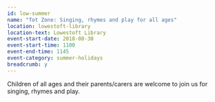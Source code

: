 ```yaml
---
id: low-summer
name: "Tot Zone: Singing, rhymes and play for all ages"
location: lowestoft-library
location-text: Lowestoft Library
event-start-date: 2018-08-30
event-start-time: 1100
event-end-time: 1145
event-category: summer-holidays
breadcrumb: y
---
```


Children of all ages and their parents/carers are welcome to join us for singing, rhymes and play.
